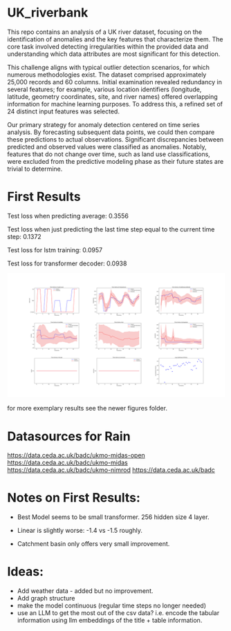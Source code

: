 # UK_riverbank

This repo contains an analysis of a UK river dataset, focusing on the identification of anomalies and the key features that characterize them. The core task involved detecting irregularities within the provided data and understanding which data attributes are most significant for this detection. 

This challenge aligns with typical outlier detection scenarios, for which numerous methodologies exist.
The dataset comprised approximately 25,000 records and 60 columns. Initial examination revealed redundancy in several features; for example, various location identifiers (longitude, latitude, geometry coordinates, site, and river names) offered overlapping information for machine learning purposes. To address this, a refined set of 24 distinct input features was selected.

Our primary strategy for anomaly detection centered on time series analysis. By forecasting subsequent data points, we could then compare these predictions to actual observations. Significant discrepancies between predicted and observed values were classified as anomalies. Notably, features that do not change over time, such as land use classifications, were excluded from the predictive modeling phase as their future states are trivial to determine.

# First Results

Test loss when predicting average: 0.3556

Test loss when just predicting the last time step equal to the current time step: 0.1372

Test loss for lstm training: 0.0957

Test loss for transformer decoder: 0.0938

![UK River Results](newer_figures/ukriver_12.svg)

for more exemplary results see the newer figures folder.

# Datasources for Rain
https://data.ceda.ac.uk/badc/ukmo-midas-open
https://data.ceda.ac.uk/badc/ukmo-midas
https://data.ceda.ac.uk/badc/ukmo-nimrod
https://data.ceda.ac.uk/badc


# Notes on First Results:
- Best Model seems to be small transformer. 256 hidden size 4 layer. 

- Linear is slightly worse: -1.4 vs -1.5 roughly.

- Catchment basin only offers very small improvement.

# Ideas:
- Add weather data - added but no improvement.
- Add graph structure
- make the model continuous (regular time steps no longer needed)
- use an LLM to get the most out of the csv data? i.e. encode the tabular information using llm embeddings of the title + table information.
